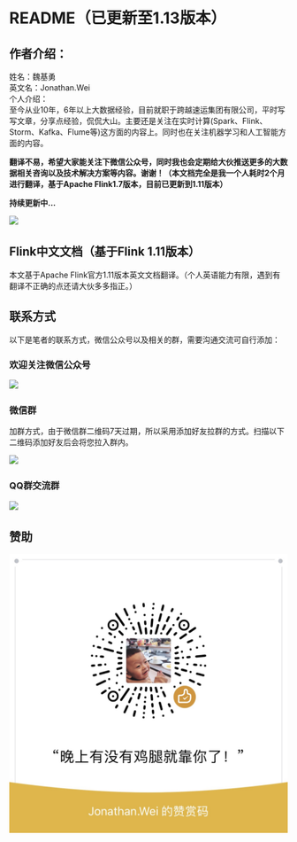 # README（已更新至1.13版本）

## 作者介绍：

姓名：魏基勇  
英文名：Jonathan.Wei  
个人介绍：  
         至今从业10年，6年以上大数据经验，目前就职于跨越速运集团有限公司，平时写写文章，分享点经验，侃侃大山。主要还是关注在实时计算\(Spark、Flink、Storm、Kafka、Flume等\)这方面的内容上。同时也在关注机器学习和人工智能方面的内容。

**翻译不易，希望大家能关注下微信公众号，同时我也会定期给大伙推送更多的大数据相关咨询以及技术解决方案等内容。谢谢！（本文档完全是我一个人耗时2个月进行翻译，基于Apache Flink1.7版本，目前已更新到1.11版本）**

**持续更新中...**

![](.gitbook/assets/qrcode_for_gh_2b08e1f9f8d9_258.jpg)

## Flink中文文档（基于Flink 1.11版本）

本文基于Apache Flink官方1.11版本英文文档翻译。（个人英语能力有限，遇到有翻译不正确的点还请大伙多多指正。）

## 联系方式

以下是笔者的联系方式，微信公众号以及相关的群，需要沟通交流可自行添加：

### 欢迎关注微信公众号

![](.gitbook/assets/gzh-1.jpeg)

### 微信群

加群方式，由于微信群二维码7天过期，所以采用添加好友拉群的方式。扫描以下二维码添加好友后会将您拉入群内。

![](.gitbook/assets/img_1757.JPG)

### QQ群交流群

![](.gitbook/assets/img_1865.JPG)

## 赞助

![](.gitbook/assets/image%20%2830%29.png)

